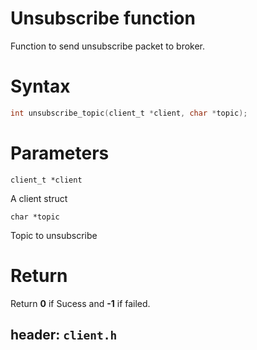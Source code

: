 # Unsubscribe function

Function to send unsubscribe packet to broker.

# Syntax

```c
int unsubscribe_topic(client_t *client, char *topic);
```

# Parameters

`client_t *client`

A client struct 

`char *topic`

Topic to unsubscribe

# Return
Return **0** if Sucess and **-1** if failed.

## header: `client.h`